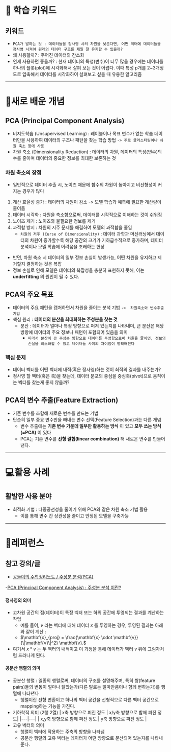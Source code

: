 # 🚀 학습 키워드

## 키워드

- `PCA가 말하는 것 : 데이터들을 정사영 시켜 차원을 낮춘다면, 어떤 벡터에 데이터들을 정사영 시켜야 원래의 데이터 구조를 제일 잘 유지할 수 있을까?`
- 왜 사용할까? : 주어진 데이터의 간소화
- 언제 사용하면 좋을까? : 현재 데이터의 특성(변수)이 너무 많을 경우에는 데이터를 하나의 플롯(plot)에 시각화해서 살펴 보는 것이 어렵다. 이때 특성 p개를 2~3개정도로 압축해서 데이터를 시각화하여 살펴보고 싶을 때 유용한 알고리즘

---

# 📝새로 배운 개념

## PCA (Principal Component Analysis)

- 비지도학습 (Unsupervised Learning) : 레이블이나 목표 변수가 없는 학습 데이터만을 사용하여 데이터의 구조나 패턴을 찾는 학습 방법 `-> 주로 클러스터링이나 차원 축소 등에 사용`
- 차원 축소 (Dimensionality Reduction) : 데이터의 차원, 데이터의 특성(변수)의 수를 줄이며 데이터의 중요한 정보를 최대한 보존하는 것

### 차원 축소의 장점

- 일반적으로 데이터 추출 시, 노이즈 때문에 함수의 차원이 높아지고 비선형성이 커지는 경우가 많다

1. 계산 효율성 증가 : 데이터의 차원이 감소 -> 모델 학습과 예측에 필요한 계산량이 줄어듦
2. 데이터 시각화 : 차원을 축소함으로써, 데이터를 시각적으로 이해하는 것이 쉬워짐
3. 노이즈 제거 : 노이즈와 불필요한 정보를 제거
4. 과적합 방지 : 차원의 저주 문제를 해결하여 모델의 과적합을 줄임
   - `차원의 저주 (Curse of Dimensionality)` : 데이터 과학과 머신러닝에서 데이터의 차원이 증가할수록 해당 공간의 크기가 기하급수적으로 증가하며, 데이터 분석이나 모델 학습에 어려움을 초래하는 현상

- 반면, 차원 축소 시 데이터의 일부 정보 손실이 발생가능, 어떤 차원을 유지하고 제거할지 결정하는 것은 복잡
- 정보 손실로 인해 모델은 데이터의 복잡성을 충분히 표현하지 못해, 이는 **underfitting** 의 원인이 될 수 있다.

## PCA의 주요 목표

- 데이터의 주요 패턴을 캡처하면서 차원을 줄이는 분석 기법 `->  차원축소와 변수추출 기법`
- 핵심 원리 : **데이터의 분산을 최대화하는 주성분을 찾는 것**
  - 분산 : 데이터가 얼마나 특정 방향으로 퍼져 있는지를 나타내며, 큰 분산은 해당 방향에 데이터의 주요 정보나 패턴이 포함되어 있음을 의미
    - `따라서 분산이 큰 주성분 방향으로 데이터를 투영함으로써 차원을 줄이면, 정보의 손실을 최소화할 수 있고 데이터들 사이의 차이점이 명확해진다`

### 핵심 문제

- 데이터 벡터를 어떤 벡터에 내적(혹은 정사영)하는 것이 최적의 결과를 내주는가?
- 정사영 할 벡터(혹은 축)을 찾는데, 데이터 분포의 중심을 중심축(pivot)으로 움직이는 벡터를 찾는게 좋지 않을까?

## PCA의 변수 추출(Feature Extraction)

- 기존 변수를 조합해 새로운 변수를 만드는 기법
- 단순히 일부 중요 변수만을 빼내는 변수 선택(Feature Selection)과는 다른 개념
  - 변수 추출에는 **기존 변수 가운데 일부만 활용하는 방식** 이 있고 **모두 쓰는 방식(=PCA)** 이 있다
  - PCA는 기존 변수를 **선형 결합(linear combination)** 해 새로운 변수를 만들어낸다.

---

# 💻활용 사례

## 활발한 사용 분야

- 회적화 기법 : 다중공선성을 줄이기 위해 PCA와 같은 차원 축소 기법 활용
  - 이를 통해 변수 간 상관성을 줄이고 안정된 모델을 구축가능

---

# 🔗레퍼런스

## 참고 강의/글

- [공돌이의 수학정리노트 / 주성분 분석(PCA)](https://angeloyeo.github.io/2019/07/27/PCA.html)

-[PCA (Principal Component Analysis) : 주성분 분석 이란?](https://ddongwon.tistory.com/114)

#### 정사영의 의미

- 고차원 공간의 점(데이터)이 특정 벡터 또는 하위 공간에 투영되는 결과를 계산하는 작업
  - 예를 들어, $v$ 라는 벡터에 대해 데이터 $x$ 를 투영하는 경우, 투영된 결과는 아래와 같이 계산 :
  - $\mathbf{x}_{proj} = \frac{\mathbf{x} \cdot \mathbf{v}}{\|\mathbf{v}\|^2} \mathbf{v}.$
- 여기서 $x * v$ 는 두 벡터의 내적이고 이 과정을 통해 데이터가 벡터 $v$ 위에 그림자처럼 드러나게 된다.

#### 공분산 행렬의 의미

- 공분산 행렬 : 일종의 행렬로써, 데이터의 구조를 설명해주며, 특히 쌍(feature pairs)들의 변동이 얼마나 닮았는가(다른 말로는 얼마만큼이나 함께 변하는가)를 행렬에 나타낸다
  - 행렬이란 선형 변환이고 하나의 벡터 공간을 선형적으로 다른 벡터 공간으로 mapping하는 기능을 가진다.
- 기하학적 의미 (2행 2열)
  | x축 방향으로 퍼진 정도 | x/y축 방향으로 함께 퍼진 정도|
  |---|---|
  | x,y축 방향으로 함께 퍼진 정도 | y축 방향으로 퍼진 정도 |
- 고유 벡터의 의미
  - 행렬이 벡터에 작용하는 주축의 방향을 나타냄
  - 공분산 행렬의 고유 벡터는 데이터가 어떤 방향으로 분산되어 있는지를 나타내준다.
